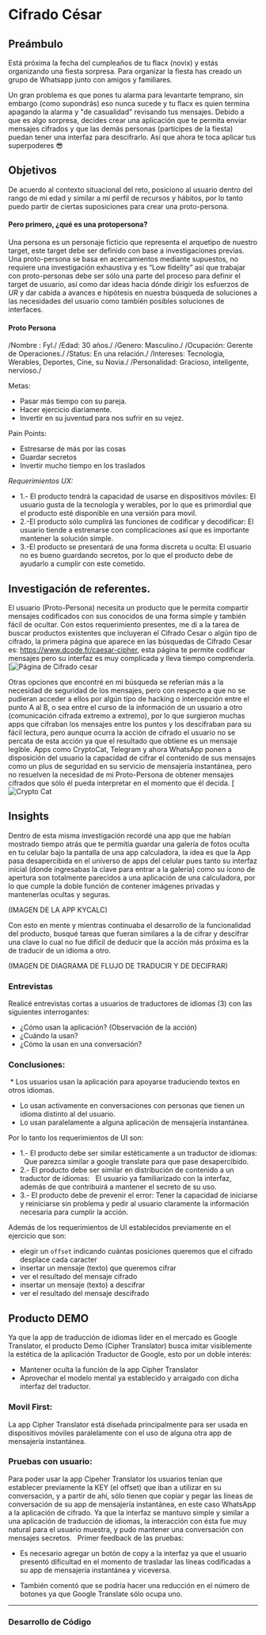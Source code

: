 # Cifrado César

## Preámbulo

Está próxima la fecha del cumpleaños de tu flacx (novix) y estás organizando una
fiesta sorpresa. Para organizar la fiesta has creado un grupo de Whatsapp junto
con amigos y familiares.

Un gran problema es que pones tu alarma para levantarte temprano, sin embargo
(como supondrás) eso nunca sucede y tu flacx es quien termina apagando la alarma
y "de casualidad" revisando tus mensajes. Debido a que es algo sorpresa, decides
crear una aplicación que te permita enviar mensajes cifrados y que las demás
personas (partícipes de la fiesta) puedan tener una interfaz para
descifrarlo. Así que ahora te toca aplicar tus superpoderes 😎

## Objetivos

De acuerdo al contexto situacional del reto, posiciono al usuario dentro del rango de mi edad y similar a mi perfil de recursos y hábitos, por lo tanto puedo partir de ciertas suposiciones para crear una proto-persona.
#### Pero primero, ¿qué es una protopersona?
Una persona es un personaje ficticio que representa el arquetipo de nuestro target, este target debe ser definido con base a investigaciones previas. Una proto-persona se basa en acercamientos mediante supuestos, no requiere una investigación exhaustiva y es “Low fidelity” así que trabajar con proto-personas debe ser sólo una parte del proceso para definir el target de usuario, así como dar ideas hacia dónde dirigir los esfuerzos de _UR_ y dar cabida a avances e hipótesis en nuestra búsqueda de soluciones a las necesidades del usuario como también posibles soluciones de interfaces.

#### Proto Persona

/Nombre : Fyl./
/Edad:	30 años./
/Genero:	Masculino./
/Ocupación:	Gerente de Operaciones./
/Status:		En una relación./
/Intereses:		Tecnología, Werables, Deportes, Cine, su Novia./
/Personalidad:	Gracioso, inteligente, nervioso./

Metas:		
* Pasar más tiempo con su pareja.
* Hacer ejercicio diariamente.
* Invertir en su juventud para nos sufrir en su vejez.

Pain Points:
* Estresarse de más por las cosas
* Guardar secretos
* Invertir mucho tiempo en los traslados


*Requerimientos UX:*
* 1.- El producto tendrá la capacidad de usarse en dispositivos móviles: El usuario gusta de la tecnología y werables, por lo que es primordial que el 		producto esté disponible en una versión para movil.
* 2.-El producto sólo cumplirá las funciones de codificar y decodificar: El usuario tiende a estrenarse con complicaciones así que es importante mantener 	la solución simple.
* 3.-El producto se presentará de una forma discreta u oculta: El usuario no es bueno guardando secretos, por lo que el producto debe de ayudarlo a 		cumplir con este cometido.


## Investigación de referentes.

El usuario (Proto-Persona) necesita un producto que le permita compartir mensajes codificados con sus conocidos de una forma simple y también fácil de ocultar. Con estos requerimiento presentes, me di a la tarea de buscar productos existentes que incluyeran el Cifrado Cesar o algún tipo de cifrado, la primera página que aparece en las búsquedas de Cifrado Cesar es: https://www.dcode.fr/caesar-cipher, esta página te permite codificar mensajes pero su interfaz es muy complicada y lleva tiempo comprenderla. 
[![Página de Cifrado cesar](https://goo.gl/SyTZdx)

Otras opciones que encontré en mi búsqueda se referían más a la necesidad de seguridad de los mensajes, pero con respecto a que no se pudieran acceder a ellos por algún tipo de hacking o intercepción entre el punto A al B, o sea entre el curso de la información de un usuario a otro (comunicación cifrada extremo a extremo), por lo que surgieron muchas apps que cifraban los mensajes entre los puntos y los descifraban para su fácil lectura, pero aunque ocurra la acción de cifrado el usuario no se percata de esta acción ya que el resultado que obtiene es un mensaje legible. Apps como CryptoCat, Telegram y ahora WhatsApp ponen a disposición del usuario la capacidad de cifrar el contenido de sus mensajes como un plus de seguridad en su servicio de mensajería instantánea, pero no resuelven la necesidad de mi Proto-Persona de obtener mensajes cifrados que sólo él pueda interpretar en el momento que él decida.
[![Crypto Cat](https://goo.gl/xHfcW1)

## Insights

Dentro de esta misma investigación recordé una app que me habían mostrado tiempo atrás que te permitía guardar una galería de fotos oculta en tu celular bajo la pantalla de una app calculadora, la idea es que la App pasa desapercibida en el universo de apps del celular pues tanto su interfaz inicial (donde ingresabas la clave para entrar a la galería) como su ícono de apertura son totalmente parecidos a una aplicación de una calculadora, por lo que cumple la doble función de contener imágenes privadas y mantenerlas ocultas y seguras.

(IMAGEN DE LA APP KYCALC)

Con esto en mente y mientras continuaba el desarrollo de la funcionalidad del producto, busqué tareas que fueran similares a la de cifrar y descifrar una clave lo cual no fue difícil de deducir que la acción más próxima es la de traducir de un idioma a otro.

(IMAGEN DE DIAGRAMA DE FLUJO DE TRADUCIR Y DE DECIFRAR)

### Entrevistas
Realicé entrevistas cortas a usuarios de traductores de idiomas (3) con las siguientes interrogantes:
* ¿Cómo usan la aplicación? (Observación de la acción)
* ¿Cuándo la usan?
* ¿Cómo la usan en una conversación?

### Conclusiones:

 * Los usuarios usan la aplicación para apoyarse traduciendo textos en otros idiomas.
* Lo usan activamente en conversaciones con personas que tienen un idioma distinto al del       usuario.
* Lo usan paralelamente a alguna aplicación de mensajería instantánea.


Por lo tanto los requerimientos de UI son:
* 1.- El producto debe ser similar estéticamente a un traductor de idiomas:  	Que parezca similar a google translate para que pase desapercibido.
* 2.- El producto debe ser similar en distribución de contenido a un traductor de idiomas:  	El usuario ya familiarizado con la interfaz, además de que contribuirá a mantener el secreto de su uso.
* 3.- El producto debe de prevenir el error:
	Tener la capacidad de iniciarse y reiniciarse sin problema y pedir al usuario claramente la información necesaria para cumplir la acción.

Además de los requerimientos de UI establecidos previamente en el ejercicio que son:

* elegir un `offset` indicando cuántas posiciones queremos que el cifrado
  desplace cada caracter
* insertar un mensaje (texto) que queremos cifrar
* ver el resultado del mensaje cifrado
* insertar un mensaje (texto) a descifrar
* ver el resultado del mensaje descifrado

## Producto DEMO

Ya que la app de traducción de idiomas líder en el mercado es Google Translator, el producto Demo (Cipher Translator) busca imitar visiblemente la estética de la aplicación Traductor de Google, esto por un doble interés:
* Mantener oculta la función de la app Cipher Translator
* Aprovechar el modelo mental ya establecido y arraigado con dicha interfaz del traductor.  
### Movil First:
La app Cipher Translator  está diseñada principalmente para ser usada en dispositivos móviles paralelamente con el uso de alguna otra app de mensajería instantánea.

### Pruebas con usuario:
Para poder usar la app Cipeher Translator los usuarios tenían que establecer previamente la KEY (el offset) que iban a utilizar en su conversación, y a partir de ahí, sólo tienen que copiar y pegar las líneas de conversación de su app de mensajería instantánea, en este caso WhatsApp a la aplicación de cifrado. Ya que la interfaz se mantuvo simple y similar a una aplicación de traducción de idiomas, la interacción con ésta fue muy natural para el usuario muestra, y pudo mantener una conversación con mensajes secretos.   Primer feedback de las pruebas: 

* Es necesario agregar un botón de copy a la interfaz ya que el usuario presentó dificultad en el momento de trasladar las líneas codificadas a su app de mensajería instantánea y viceversa.

* También comentó que se podría hacer una reducción en el número de botones ya que Google Translate sólo ocupa uno.


__________________________________________


### Desarrollo de Código
